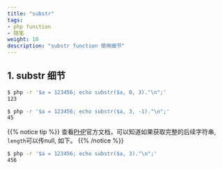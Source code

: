 ```yaml
---
title: "substr"
tags: 
- php function
- 随笔
weight: 10
description: "substr function 使用细节"
---
```


## 1. substr 细节
```bash
$ php -r '$a = 123456; echo substr($a, 0, 3)."\n";'
123
```

```bash
$ php -r '$a = 123456; echo substr($a, 3, -1)."\n";'
45

```

{{% notice tip %}}
查看[PHP](https://www.php.net/manual/zh/function.substr)官方文档，可以知道如果获取完整的后续字符串, `length`可以传null, 如下。
{{% /notice %}}

```bash
$ php -r '$a = 123456; echo substr($a, 3)."\n";'
456

```